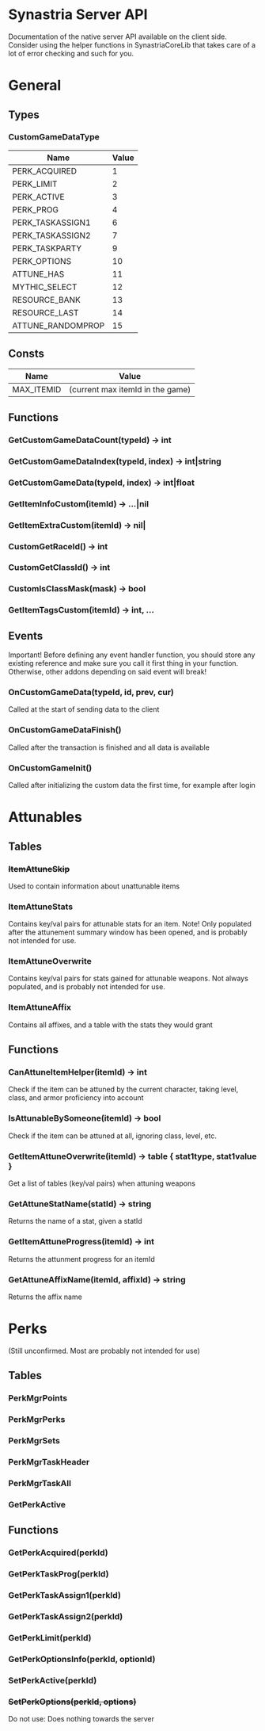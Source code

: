 # Synastria Server API
Documentation of the native server API available on the client side.
Consider using the helper functions in SynastriaCoreLib that takes care of a lot of error checking and such for you.

# General
## Types

### CustomGameDataType
| Name              | Value |
|-------------------|-------|
| PERK_ACQUIRED     | 1     |
| PERK_LIMIT        | 2     |
| PERK_ACTIVE       | 3     |
| PERK_PROG         | 4     |
| PERK_TASKASSIGN1  | 6     |
| PERK_TASKASSIGN2  | 7     |
| PERK_TASKPARTY    | 9     |
| PERK_OPTIONS      | 10    |
| ATTUNE_HAS        | 11    |
| MYTHIC_SELECT     | 12    |
| RESOURCE_BANK     | 13    |
| RESOURCE_LAST     | 14    |
| ATTUNE_RANDOMPROP | 15    |

## Consts
| Name              | Value                            |
|-------------------|----------------------------------|
| MAX_ITEMID        | (current max itemId in the game) |

## Functions
### GetCustomGameDataCount(typeId) -> int
### GetCustomGameDataIndex(typeId, index) -> int|string
### GetCustomGameData(typeId, index) -> int|float
### GetItemInfoCustom(itemId) -> ...|nil
### GetItemExtraCustom(itemId) -> nil|
### CustomGetRaceId() -> int
### CustomGetClassId() -> int
### CustomIsClassMask(mask) -> bool
### GetItemTagsCustom(itemId) -> int, ...

## Events
Important! Before defining any event handler function, you should store any existing reference and make sure you call it first thing in your function. Otherwise, other addons depending on said event will break!

### OnCustomGameData(typeId, id, prev, cur)
Called at the start of sending data to the client

### OnCustomGameDataFinish()
Called after the transaction is finished and all data is available

### OnCustomGameInit()
Called after initializing the custom data the first time, for example after login


# Attunables
## Tables
### ~~ItemAttuneSkip~~
Used to contain information about unattunable items

### ItemAttuneStats
Contains key/val pairs for attunable stats for an item. Note! Only populated after the attunement summary window has been opened, and is probably not intended for use.

### ItemAttuneOverwrite
Contains key/val pairs for stats gained for attunable weapons. Not always populated, and is probably not intended for use.

### ItemAttuneAffix
Contains all affixes, and a table with the stats they would grant

## Functions
### CanAttuneItemHelper(itemId) -> int
Check if the item can be attuned by the current character, taking level, class, and armor proficiency into account

### IsAttunableBySomeone(itemId) -> bool
Check if the item can be attuned at all, ignoring class, level, etc.

### GetItemAttuneOverwrite(itemId) -> table { stat1type, stat1value }
Get a list of tables (key/val pairs) when attuning weapons

### GetAttuneStatName(statId) -> string
Returns the name of a stat, given a statId

### GetItemAttuneProgress(itemId) -> int
Returns the attunment progress for an itemId

### GetAttuneAffixName(itemId, affixId) -> string
Returns the affix name

# Perks
(Still unconfirmed. Most are probably not intended for use)
## Tables
### PerkMgrPoints
### PerkMgrPerks
### PerkMgrSets
### PerkMgrTaskHeader
### PerkMgrTaskAll
### GetPerkActive

## Functions
### GetPerkAcquired(perkId)
### GetPerkTaskProg(perkId)
### GetPerkTaskAssign1(perkId)
### GetPerkTaskAssign2(perkId)
### GetPerkLimit(perkId)
### GetPerkOptionsInfo(perkId, optionId)
### SetPerkActive(perkId)
### ~~SetPerkOptions(perkId, options)~~
Do not use: Does nothing towards the server